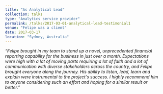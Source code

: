 ```yaml
---
title: "As Analytical Lead"
collection: talks
type: "Analytics service provider"
permalink: /talks/2017-03-01-analytical-lead-testimonial1
venue: "Felipe was a client"
date: 2017-03-17
location: "Sydney, Australia"
---
```


*“Felipe brought in my team to stand up a novel, unprecedented financial reporting capability for the business in just over a month. Expectations were high with a lot of moving parts requiring a lot of faith and a lot of communication with diverse stakeholders across the country, and Felipe brought everyone along the journey. His ability to listen, lead, learn and explain were instrumental to the project's success. I highly recommend him to anyone considering such an effort and hoping for a similar result or better.”*
